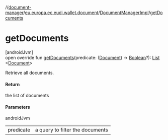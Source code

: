 //[document-manager](../../../index.md)/[eu.europa.ec.eudi.wallet.document](../index.md)/[DocumentManagerImpl](index.md)/[getDocuments](get-documents.md)

# getDocuments

[androidJvm]\
open override fun [getDocuments](get-documents.md)(predicate: ([Document](../-document/index.md))
-&gt; [Boolean](https://kotlinlang.org/api/latest/jvm/stdlib/kotlin/-boolean/index.html)?): [List](https://kotlinlang.org/api/latest/jvm/stdlib/kotlin.collections/-list/index.html)
&lt;[Document](../-document/index.md)&gt;

Retrieve all documents.

#### Return

the list of documents

#### Parameters

androidJvm

|           |                                 |
|-----------|---------------------------------|
| predicate | a query to filter the documents |
